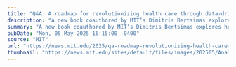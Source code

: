 ```yaml
---
title: "Q&A: A roadmap for revolutionizing health care through data-driven innovation"
description: "A new book coauthored by MIT’s Dimitris Bertsimas explores how analytics is driving decisions and outcomes in health care."
summary: "A new book coauthored by MIT’s Dimitris Bertsimas explores how analytics is driving decisions and outcomes in health care."
pubDate: "Mon, 05 May 2025 16:15:00 -0400"
source: "MIT"
url: "https://news.mit.edu/2025/qa-roadmap-revolutionizing-health-care-through-data-driven-innovation-0505"
thumbnail: "https://news.mit.edu/sites/default/files/images/202505/Analytics-Edge-in-Healthcare-Dimitris-Bertsimas-00.png"
---
```


